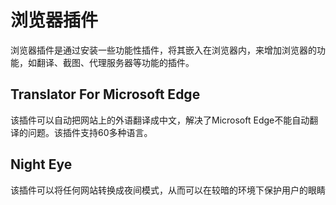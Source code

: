 # 浏览器插件

浏览器插件是通过安装一些功能性插件，将其嵌入在浏览器内，来增加浏览器的功能，如翻译、截图、代理服务器等功能的插件。

## Translator For Microsoft Edge

该插件可以自动把网站上的外语翻译成中文，解决了Microsoft Edge不能自动翻译的问题。该插件支持60多种语言。

## Night Eye

该插件可以将任何网站转换成夜间模式，从而可以在较暗的环境下保护用户的眼睛